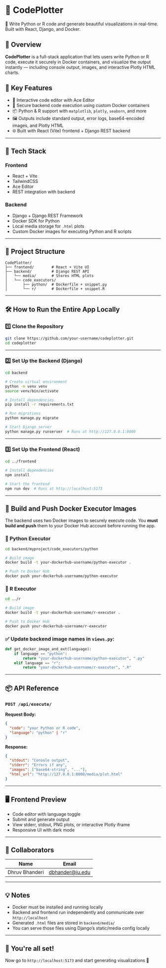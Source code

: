 # 🚀 CodePlotter  
🎨 Write Python or R code and generate beautiful visualizations in real-time. Built with React, Django, and Docker.

## 🌟 Overview  
**CodePlotter** is a full-stack application that lets users write Python or R code, execute it securely in Docker containers, and visualize the output instantly — including console output, images, and interactive Plotly HTML charts.

## 🧠 Key Features  
- 📝 Interactive code editor with Ace Editor  
- 🐳 Secure backend code execution using custom Docker containers  
- 📦 Python & R support with `matplotlib`, `plotly`, `seaborn`, and more  
- 🖼️ Outputs include standard output, error logs, base64-encoded images, and Plotly HTML  
- 🌐 Built with React (Vite) frontend + Django REST backend

---

## 🧩 Tech Stack  
### Frontend
- React + Vite  
- TailwindCSS  
- Ace Editor  
- REST integration with backend

### Backend
- Django + Django REST Framework  
- Docker SDK for Python  
- Local media storage for `.html` plots  
- Custom Docker images for executing Python and R scripts

---

## 📂 Project Structure

```
CodePlotter/
├── frontend/        # React + Vite UI
├── backend/         # Django REST API
│   └── media/       # Stores HTML plots
│   └── code_executors/
│       ├── python/  # Dockerfile + snippet.py
│       └── r/       # Dockerfile + snippet.R
```

---

## 🛠️ How to Run the Entire App Locally

### 1️⃣ Clone the Repository
```bash
git clone https://github.com/your-username/codeplotter.git
cd codeplotter
```

---

### 2️⃣ Set Up the Backend (Django)

```bash
cd backend

# Create virtual environment
python -m venv venv
source venv/bin/activate

# Install dependencies
pip install -r requirements.txt

# Run migrations
python manage.py migrate

# Start Django server
python manage.py runserver  # Runs at http://127.0.0.1:8000
```

---

### 3️⃣ Set Up the Frontend (React)

```bash
cd ../frontend

# Install dependencies
npm install

# Start the frontend
npm run dev  # Runs at http://localhost:5173
```

---

## 🐳 Build and Push Docker Executor Images

The backend uses two Docker images to securely execute code. You **must build and push** them to your Docker Hub account before running the app.

### 🔧 Python Executor
```bash
cd backend/myproject/code_executors/python

# Build image
docker build -t your-dockerhub-username/python-executor .

# Push to Docker Hub
docker push your-dockerhub-username/python-executor
```

### 🔧 R Executor
```bash
cd ../r

# Build image
docker build -t your-dockerhub-username/r-executor .

# Push to Docker Hub
docker push your-dockerhub-username/r-executor
```

### ✅ Update backend image names in `views.py`:
```python
def get_docker_image_and_ext(language):
    if language == "python":
        return "your-dockerhub-username/python-executor", ".py"
    elif language == "r":
        return "your-dockerhub-username/r-executor", ".R"
```

---

## 📦 API Reference

### `POST /api/execute/`

**Request Body:**
```json
{
  "code": "your Python or R code",
  "language": "python" | "r"
}
```

**Response:**
```json
{
  "stdout": "Console output",
  "stderr": "Errors if any",
  "images": ["base64-string", "..."],
  "html_url": "http://127.0.0.1:8000/media/plot.html"
}
```

---

## 🖥️ Frontend Preview

- Code editor with language toggle  
- Submit and generate output  
- View stderr, stdout, PNG plots, or interactive Plotly iframe  
- Responsive UI with dark mode

---

## 👥 Collaborators  
| Name           | Email              |
|----------------|--------------------|
| Dhruv Bhanderi | dbhander@iu.edu    |

---

## 💡 Notes
- Docker must be installed and running locally  
- Backend and frontend run independently and communicate over `http://localhost`  
- Generated `.html` files are stored in `backend/media/`  
- You can serve those files using Django’s static/media config locally

---

## 🏁 You're all set!
Now go to `http://localhost:5173` and start generating visualizations 🚀
